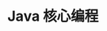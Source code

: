 # Java 核心编程

<!--@include: core-java-8.md -->

<!--@include: core-java-11.md -->

<!--@include: core-java-annotations.md -->

<!--@include: core-java-numbers.md-->

<!--@include: core-java-strings.md-->

<!--@include: core-java-uuid.md-->

[](core-java-uuid.md ':include')